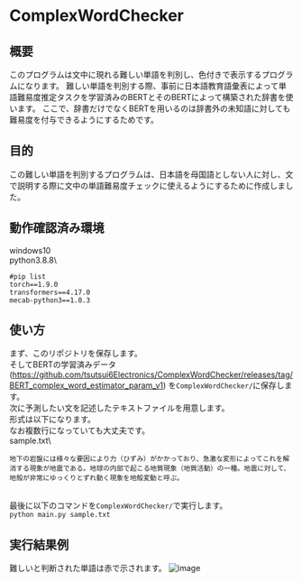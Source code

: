 # ComplexWordChecker

## 概要
このプログラムは文中に現れる難しい単語を判別し、色付きで表示するプログラムになります。
難しい単語を判別する際、事前に日本語教育語彙表によって単語難易度推定タスクを学習済みのBERTとそのBERTによって構築された辞書を使います。
ここで、辞書だけでなくBERTを用いるのは辞書外の未知語に対しても難易度を付与できるようにするためです。

## 目的
この難しい単語を判別するプログラムは、日本語を母国語としない人に対し、文で説明する際に文中の単語難易度チェックに使えるようにするために作成しました。

## 動作確認済み環境
windows10\
python3.8.8\

```
#pip list
torch==1.9.0
transformers==4.17.0
mecab-python3==1.0.3
```
## 使い方
まず、このリポジトリを保存します。\
そしてBERTの学習済みデータ(https://github.com/tsutsui6Electronics/ComplexWordChecker/releases/tag/BERT_complex_word_estimator_param_v1)
を```ComplexWordChecker/```に保存します。\
次に予測したい文を記述したテキストファイルを用意します。\
形式は以下になります。\
なお複数行になっていても大丈夫です。\
sample.txt\
```
地下の岩盤には様々な要因により力（ひずみ）がかかっており、急激な変形によってこれを解消する現象が地震である。地球の内部で起こる地質現象（地質活動）の一種。地震に対して、地殻が非常にゆっくりとずれ動く現象を地殻変動と呼ぶ。
```
\
最後に以下のコマンドを```ComplexWordChecker/```で実行します。\
```python main.py sample.txt```

## 実行結果例
難しいと判断された単語は赤で示されます。
![image](https://user-images.githubusercontent.com/55880071/178144939-0415e687-8635-46ea-9d0b-2917ae508bfb.png)


